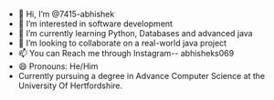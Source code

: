 - 👋 Hi, I’m @7415-abhishek
- 👀 I’m interested in software development
- 🌱 I’m currently learning Python, Databases and advanced java
- 💞️ I’m looking to collaborate on a real-world java project
- 📫 You can Reach me through Instagram-- abhisheks069
- 😄 Pronouns: He/Him
- Currently pursuing a degree in Advance Computer Science at the University Of Hertfordshire.
  

<!---
7415-abhishek/7415-abhishek is a ✨ special ✨ repository because its `README.md` (this file) appears on your GitHub profile.
You can click the Preview link to take a look at your changes.
--->
